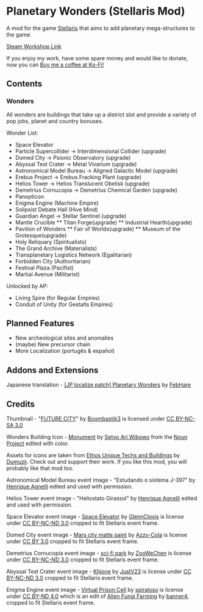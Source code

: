 # Planetary Wonders (Stellaris Mod)

A mod for the game [Stellaris](https://store.steampowered.com/app/281990/Stellaris/) that aims to add planetary mega-structures to the game.

[Steam Workshop Link](https://steamcommunity.com/sharedfiles/filedetails/?id=2305790641)

If you enjoy my work, have some spare money and would like to donate, now you can [Buy me a coffee at Ko-Fi!](https://ko-fi.com/namfoodle)

## Contents

### Wonders
All wonders are buildings that take up a district slot and provide a variety of pop jobs, planet and country bonuses.

Wonder List:
* Space Elevator
* Particle Supercollider -> Interdimensional Collider (upgrade)
* Domed City -> Psionic Observatory (upgrade)
* Abyssal Test Crater -> Metal Vivarium (upgrade)
* Astronomical Model Bureau -> Aligned Galactic Model (upgrade)
* Erebus Project -> Erebus Fracking Plant (upgrade)
* Helios Tower -> Helios Translucent Obelisk (upgrade)
* Demetrius Cornucopia -> Demetrius Chemical Garden (upgrade)
* Panopticon
* Enigma Engine (Machine Empire)
* Solipsist Debate Hall (Hive Mind)
* Guardian Angel -> Stellar Sentinel (upgrade)
* Mantle Crucible
** Titan Forge(upgrade)
** Industrial Hearth(upgrade)
* Pavilion of Wonders
** Fair of Worlds(upgrade)
** Museum of the Grotesque(upgrade)
* Holy Reliquary (Spiritualists)
* The Grand Archive (Materialists)
* Transplanetary Logistics Network (Egalitarian)
* Forbidden City (Authoritarian)
* Festival Plaza (Pacifist)
* Martial Avenue (Militarist)

Unlocked by AP:
* Living Spire (for Regular Empires)
* Conduit of Unity (for Gestalts Empires)

## Planned Features
* New archeological sites and anomalies
* (maybe) New precursor chain
* More Localization (portugês & español)

## Addons and Extensions
Japanese translation - [[JP localize patch] Planetary Wonders](https://steamcommunity.com/sharedfiles/filedetails/?id=2352049755) by [FebHare](https://steamcommunity.com/profiles/76561198097877684)

## Credits
Thumbnail - "[FUTURE CITY](https://www.deviantart.com/boombastik3/art/FUTURE-CITY-284229568)" by [Boombastik3](https://www.deviantart.com/boombastik3) is licensed under [CC BY-NC-SA 3.0](https://creativecommons.org/licenses/by-nc-sa/3.0/?ref=ccsearch&atype=rich)

Wonders Building Icon - [Monument](https://thenounproject.com/term/monument/1178950/) by [Setyo Ari Wibowo](https://thenounproject.com/seochan.art/) from the [Noun Project](https://thenounproject.com/) edited with color.

Assets for icons are taken from [Ethos Unique Techs and Buildings](https://steamcommunity.com/sharedfiles/filedetails/?id=804732593) by [Dumuzii](https://steamcommunity.com/id/Bobloblawlobslawbomb). Check out and support their work. If you like this mod, you will probably like that mod too.

Astronomical Model Bureau event image - "Estudando o sistema J-397" by [Henrique Agnelli](https://steamcommunity.com/profiles/76561198125622825) edited and used with permission.

Helios Tower event image - "Heliostato Girassol" by [Henrique Agnelli](https://steamcommunity.com/profiles/76561198125622825) edited and used with permission.

Space Elevator event image - [Space Elevator](https://www.deviantart.com/glennclovis/art/Space-Elevator-447553527) by [GlennClovis](https://www.deviantart.com/glennclovis) is license under [CC BY-NC-ND 3.0](https://creativecommons.org/licenses/by-nc-nd/3.0/) cropped to fit Stellaris event frame.

Domed City event image - [Mars city matte paint](https://www.deviantart.com/azzy-cola/art/Mars-city-matte-paint-499444972) by [Azzy-Cola](https://www.deviantart.com/azzy-cola) is license under [CC BY 3.0](https://creativecommons.org/licenses/by/3.0/) cropped to fit Stellaris event frame.

Demetrius Cornucopia event image - [sci-fi park](https://www.deviantart.com/zoowechen/art/sci-fi-park-829259463) by [ZooWeChen](https://www.deviantart.com/zoowechen) is license under [CC BY-NC-ND 3.0](https://creativecommons.org/licenses/by-nc-nd/3.0/) cropped to fit Stellaris event frame.

Abyssal Test Crater event image - [Khione](https://www.deviantart.com/justv23/art/Khione-852609139) by [JustV23](https://www.deviantart.com/justv23) is license under [CC BY-NC-ND 3.0](https://creativecommons.org/licenses/by-nc-nd/3.0/) cropped to fit Stellaris event frame.

Enigma Engine event image - [Virtual Prison Cell](https://www.deviantart.com/spiraloso/art/Virtual-Prison-Cell-833156800) by [spiraloso](https://www.deviantart.com/spiraloso) is license under [CC BY-ND 4.0](https://creativecommons.org/licenses/by-nd/4.0/) which is an edit of [Alien Fungi Farming](https://www.deviantart.com/banner4/art/Alien-Fungi-Farming-755315936) by [banner4](https://www.deviantart.com/banner4), cropped to fit Stellaris event frame.
